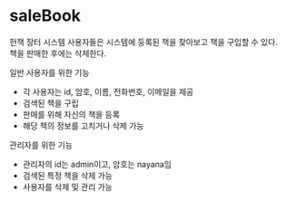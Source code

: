 # saleBook

헌책 장터 시스템
사용자들은 시스템에 등록된 책을 찾아보고 책을 구입할 수 있다. </br>
책을 판매한 후에는 삭제한다. 

일반 사용자를 위한 기능 
* 각 사용자는 id, 암호, 이름, 전화번호, 이메일을 제공
* 검색된 책을 구립
* 판매를 위해 자신의 책을 등록
* 해당 책의 정보를 고치거나 삭제 가능 

관리자를 위한 기능 
* 관리자의 id는 admin이고, 암호는 nayana임
* 검색된 특정 책을 삭제 가능 
* 사용자를 삭제 및 관리 가능 
